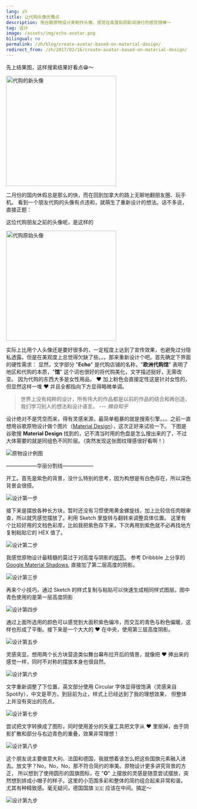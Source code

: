 ```yaml
---
lang: zh
title: 让代购头像优雅点
description: 用谷歌原物设计来制作头像，感觉在高度和阴影间游行的感觉很棒～
tag: 设计
image: /assets/img/echo-avatar.png
bilingual: no
permalink: /zh/blog/create-avatar-based-on-material-design/
redirect_from: /zh/2017/02/16/create-avatar-based-on-material-design/
---
```


先上结果图，这样搜索结果好看点:grin:～

<img src="/assets/img/echo-avatar.png" style="width: 300px;" alt="代购的新头像"/>

二月份的国内休假总是那么的快，而在回到加拿大的路上无聊地翻朋友圈、玩手机。
看到一个朋友代购的头像有点违和，就萌生了重新设计的想法。话不多说，直接正题：

这位代购朋友之前的头像呢，是这样的

<img src="/assets/img/past-echo-avatar.jpg" style="width: 300px;" alt="代购原始头像"/>

实际上比用个人头像还是要好很多的，一定程度上达到了宣传效果，也避免过分隐私透露。但是在美观度上总觉得欠缺了些。。。那来重新设计个吧。首先确定下界面的硬性需求：
显然，文字部分 "**Echo**" 是代购店铺的名称，"**欧洲代购馆**" 表明了地区和代购的本质，"**馆**" 这个词也很好的将代购美化，文字描述挺好，无需改变。
因为代购的东西大多是女性用品， ❤️ 加上粉色会直接定性这是针对女性的，但显然这样一堆 ❤️ 并且全都指向下方显得略微单调。

> 世界上没有纯粹的设计，所有伟大的作品都是以前的作品的结合和再创造，我们学习别人的想法和设计语言。 --- *摘自知乎*

设计绝对不是凭空而来，得有灵感来源，最简单粗暴的就是搜索引擎。。。之前一直想用谷歌原物设计做个图片（[Material Design](https://material.io/guidelines/)），这次正好来试验一下。
下图是谷歌搜 **Material Design** 找到的，记不清当时用的色盘是怎么搜出来的了，不过大体需要的就是同组色不同阶层。（突然发现这张图纹理感很好看啊！）

![原物设计例图](http://1u88jj3r4db2x4txp44yqfj1.wpengine.netdna-cdn.com/wp-content/uploads/2014/06/google-design-google-plus-cover-material.jpg)

——————华丽分割线——————

开工。首先是紫色的背景，没什么特别的思考，因为构想是有白色存在，所以深色背景会很搭。

![设计第一步](/assets/img/avatar-design-1.png)

接下来是摆放各种长方块，暂时还没有习惯使用黄金螺旋线，加上比较信任肉眼审查，所以就凭感觉摆放了。利用 Sketch 里旋转与翻转来调整具体位置。
这里有个比较好用的文档色彩库，比如我把紫色存下来，下次再用到紫色就不必再找地方复制粘贴它的 HEX 值了。

![设计第二步](/assets/img/avatar-design-2.png)

我感觉原物设计最精髓的莫过于对高度与阴影的[规范](https://material.io/guidelines/material-design/elevation-shadows.html)。
参考 Dribbble 上分享的 [Google Material Shadows](https://dribbble.com/shots/1902162-Google-Material-Shadows-Sketch-Download),
直接加了第二层高度的阴影。

![设计第三步](/assets/img/avatar-design-3.png)

再来个小技巧，通过 Sketch 的样式复制与粘贴可以快速生成相同样式图层。图中青色使用的是第一层高度阴影

![设计第四步](/assets/img/avatar-design-4.png)

通过上面所选用的颜色可以感觉到大面积紫色偏冷，而交互的青色与粉色偏暖，这样也形成了平衡。接下来是一个大大的 ❤ 在中央，使用第三层高度阴影。️

![设计第五步](/assets/img/avatar-design-5.png)

灵感突显，想用两个长方块营造类似舞台幕布拉开后的情景，就像把 ❤️ 捧出来的感觉一样，同时不对称的摆放本身也很自然。

![设计第六步](/assets/img/avatar-design-6.png)

文字重新调整了下位置，英文部分使用 Circular 字体显得很饱满（灵感来自 Spotify），中文是苹方。到目前为止，样式上已经达到了我的理想效果，
但整体上并没有突出的亮点。

![设计第七步](/assets/img/avatar-design-7.png)

尝试把文字转换成了图形，同时使用差分的矢量工具把文字从 ❤️ 里抠掉，由于阴影扩散和部分与右边青色的重叠，效果非常理想！

![设计第八步](/assets/img/avatar-design-8.png)

这个朋友说主要做意大利、法国和德国，我就想着该怎么把这些国旗元素融入进去。放文字？No，No，No，那不符合简约的审美。原物设计更多讲究背景的方正，
所以想到了使用圆形的国旗图标，在 "**O**" 上摆放的灵感是随意尝试摆放，突然想到排成小帽子的样子。这里的小范围多彩和整体的简约组合起来非常和谐，
尤其有种精致感。毫无疑问，德国国旗 🇩🇪 应该在中间。搞定～

![设计第九步](/assets/img/avatar-design-9.png)